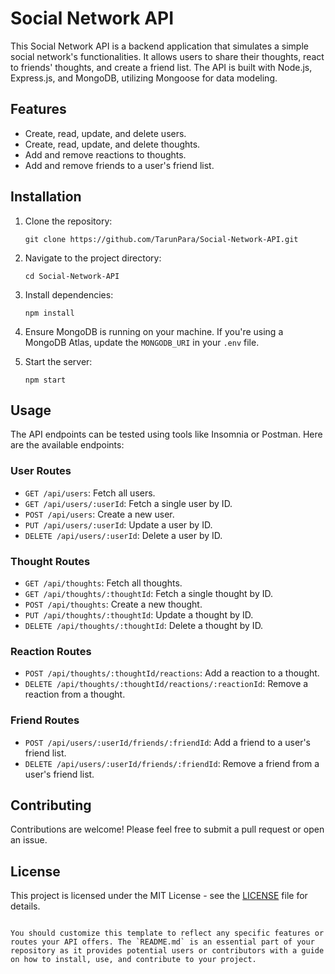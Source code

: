 # Social Network API

This Social Network API is a backend application that simulates a simple social network's functionalities. It allows users to share their thoughts, react to friends' thoughts, and create a friend list. The API is built with Node.js, Express.js, and MongoDB, utilizing Mongoose for data modeling.

## Features

- Create, read, update, and delete users.
- Create, read, update, and delete thoughts.
- Add and remove reactions to thoughts.
- Add and remove friends to a user's friend list.

## Installation

1. Clone the repository:
   ```
   git clone https://github.com/TarunPara/Social-Network-API.git
   ```
2. Navigate to the project directory:
   ```
   cd Social-Network-API
   ```
3. Install dependencies:
   ```
   npm install
   ```
4. Ensure MongoDB is running on your machine. If you're using a MongoDB Atlas, update the `MONGODB_URI` in your `.env` file.

5. Start the server:
   ```
   npm start
   ```

## Usage

The API endpoints can be tested using tools like Insomnia or Postman. Here are the available endpoints:

### User Routes

- `GET /api/users`: Fetch all users.
- `GET /api/users/:userId`: Fetch a single user by ID.
- `POST /api/users`: Create a new user.
- `PUT /api/users/:userId`: Update a user by ID.
- `DELETE /api/users/:userId`: Delete a user by ID.

### Thought Routes

- `GET /api/thoughts`: Fetch all thoughts.
- `GET /api/thoughts/:thoughtId`: Fetch a single thought by ID.
- `POST /api/thoughts`: Create a new thought.
- `PUT /api/thoughts/:thoughtId`: Update a thought by ID.
- `DELETE /api/thoughts/:thoughtId`: Delete a thought by ID.

### Reaction Routes

- `POST /api/thoughts/:thoughtId/reactions`: Add a reaction to a thought.
- `DELETE /api/thoughts/:thoughtId/reactions/:reactionId`: Remove a reaction from a thought.

### Friend Routes

- `POST /api/users/:userId/friends/:friendId`: Add a friend to a user's friend list.
- `DELETE /api/users/:userId/friends/:friendId`: Remove a friend from a user's friend list.

## Contributing

Contributions are welcome! Please feel free to submit a pull request or open an issue.

## License

This project is licensed under the MIT License - see the [LICENSE](LICENSE) file for details.
```

You should customize this template to reflect any specific features or routes your API offers. The `README.md` is an essential part of your repository as it provides potential users or contributors with a guide on how to install, use, and contribute to your project.
